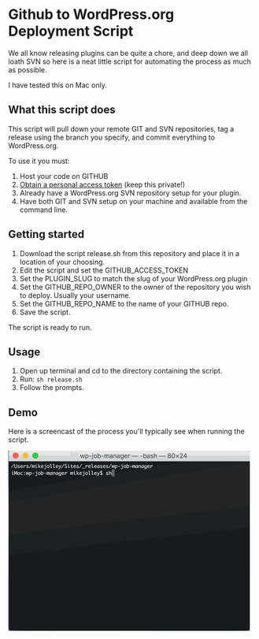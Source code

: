 # Github to WordPress.org Deployment Script
We all know releasing plugins can be quite a chore, and deep down we all loath SVN so here is a neat little script for automating the process as much as possible.

I have tested this on Mac only.

## What this script does
This script will pull down your remote GIT and SVN repositories, tag a release using the branch you specify, and commit everything to WordPress.org.

To use it you must:

1. Host your code on GITHUB
2. [Obtain a personal access token](https://github.com/settings/tokens) (keep this private!)
3. Already have a WordPress.org SVN repository setup for your plugin.
4. Have both GIT and SVN setup on your machine and available from the command line.

## Getting started

1. Download the script release.sh from this repository and place it in a location of your choosing.
2. Edit the script and set the GITHUB_ACCESS_TOKEN
3. Set the PLUGIN_SLUG to match the slug of your WordPress.org plugin
4. Set the GITHUB_REPO_OWNER to the owner of the repository you wish to deploy. Usually your username.
5. Set the GITHUB_REPO_NAME to the name of your GITHUB repo.
6. Save the script.

The script is ready to run.

## Usage

1. Open up terminal and cd to the directory containing the script.
2. Run: ```sh release.sh```
3. Follow the prompts.

## Demo

Here is a screencast of the process you'll typically see when running the script.

![Demo](demo.gif?raw=true "Demo of the release script")
